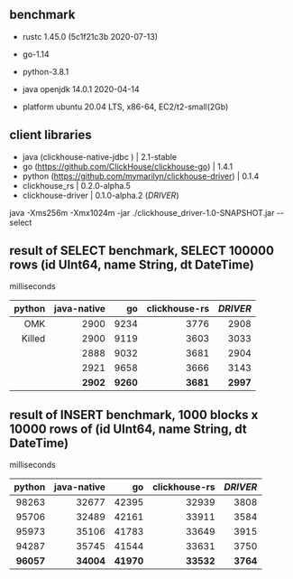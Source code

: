 ## benchmark

* rustc 1.45.0 (5c1f21c3b 2020-07-13)
* go-1.14
* python-3.8.1
* java openjdk 14.0.1 2020-04-14 

* platform  ubuntu 20.04 LTS, x86-64,  EC2/t2-small(2Gb)

## client libraries
  - java (clickhouse-native-jdbc )                          | 2.1-stable 
  - go (https://github.com/ClickHouse/clickhouse-go)        | 1.4.1
  - python (https://github.com/mymarilyn/clickhouse-driver) | 0.1.4
  - clickhouse_rs                                           | 0.2.0-alpha.5
  - clickhouse-driver                                       | 0.1.0-alpha.2 (*DRIVER*)


java -Xms256m -Xmx1024m -jar ./clickhouse_driver-1.0-SNAPSHOT.jar -- select

## result of SELECT benchmark, SELECT 100000 rows (id UInt64, name String, dt DateTime) 
 milliseconds

| python   | java-native | go       | clickhouse-rs | *DRIVER*  |  
| --------:|------------:| --------:| -------------:|----------:|
|  OMK     | 2900        | 9234     | 3776          | 2908      |
|  Killed  | 2900        | 9119     | 3603          | 3033      |
|          | 2888        | 9032     | 3681          | 2904      |
|          | 2921        | 9658     | 3666          | 3143      |
|          | **2902**    | **9260** | **3681**      |**2997**   |

## result of INSERT benchmark, 1000 blocks x 10000 rows of (id UInt64, name String, dt DateTime) 
 milliseconds  
 
| python   | java-native | go        | clickhouse-rs | *DRIVER*  |  
| --------:|------------:|----------:| -------------:|----------:|
| 98263    | 32677       | 42395     | 32939         | 3808      |
| 95706    | 32489       | 42161     | 33911         | 3584      |
| 95973    | 35106       | 41783     | 33649         | 3915      |
| 94287    | 35745       | 41544     | 33631         | 3750      |
|**96057** | **34004**   | **41970** | **33532**     |**3764**   |
